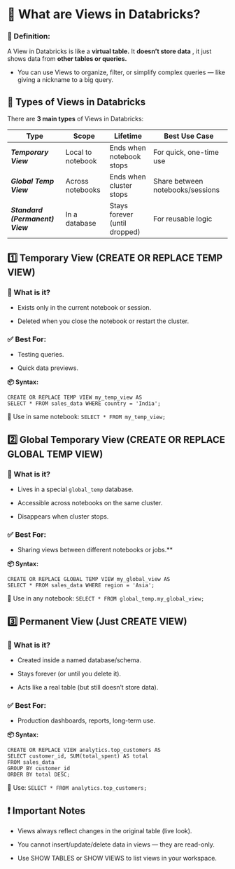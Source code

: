 # 👀 What are Views in Databricks?
### 📌 Definition:
A View in Databricks is like a **virtual table.**
It **doesn’t store data**   , it just shows data from **other tables or queries.**

- You can use Views to organize, filter, or simplify complex queries — like giving a nickname to a big query.

## 🧩 Types of Views in Databricks
There are **3 main types** of Views in Databricks:

|**Type** |	**Scope** |	**Lifetime** |	**Best Use Case** |
|---------|-----------|--------------|--------------------|
| ***Temporary View*** |	Local to notebook |	Ends when notebook stops |	For quick, one-time use |
|***Global Temp View*** |	Across notebooks |	Ends when cluster stops |	Share between notebooks/sessions |
|***Standard (Permanent) View***|	In a database |	Stays forever (until dropped) |	For reusable logic|

## 1️⃣ Temporary View (CREATE OR REPLACE TEMP VIEW)
### 📌 What is it?

- Exists only in the current notebook or session.

- Deleted when you close the notebook or restart the cluster.

### ✅ Best For:
- Testing queries.

- Quick data previews.

**📦 Syntax:**
```
CREATE OR REPLACE TEMP VIEW my_temp_view AS
SELECT * FROM sales_data WHERE country = 'India';
```
📌 Use in same notebook:
`SELECT * FROM my_temp_view;`

## 2️⃣ Global Temporary View (CREATE OR REPLACE GLOBAL TEMP VIEW)

### 📌 What is it?
- Lives in a special `global_temp` database.

- Accessible across notebooks on the same cluster.

- Disappears when cluster stops.

### ✅ Best For:
- Sharing views between different notebooks or jobs.**

**📦 Syntax:**
```
CREATE OR REPLACE GLOBAL TEMP VIEW my_global_view AS
SELECT * FROM sales_data WHERE region = 'Asia';
```
📌 Use in any notebook:
`SELECT * FROM global_temp.my_global_view;` 

## 3️⃣ Permanent View (Just CREATE VIEW)

### 📌 What is it?
- Created inside a named database/schema.

- Stays forever (or until you delete it).

- Acts like a real table (but still doesn’t store data).

### ✅ Best For:
- Production dashboards, reports, long-term use.

**📦 Syntax:**
```
CREATE OR REPLACE VIEW analytics.top_customers AS
SELECT customer_id, SUM(total_spent) AS total
FROM sales_data
GROUP BY customer_id
ORDER BY total DESC;
```
📌 Use:
`SELECT * FROM analytics.top_customers;`

## ❗ Important Notes

- Views always reflect changes in the original table (live look).

- You cannot insert/update/delete data in views — they are read-only.

- Use SHOW TABLES or SHOW VIEWS to list views in your workspace.



